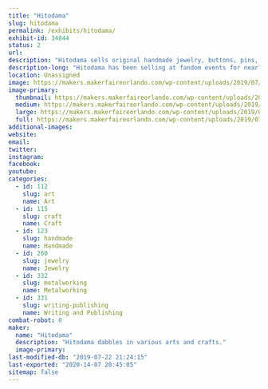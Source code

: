 ```yaml
---
title: "Hitodama"
slug: hitodama
permalink: /exhibits/hitodama/
exhibit-id: 34844
status: 2
url: 
description: "Hitodama sells original handmade jewelry, buttons, pins, and art."
description-long: "Hitodama has been selling at fandom events for nearly a decade. Their pins and accessories are original designs, including a line of enamel pins. Their art includes original works in several media, prints, and fanart. They will have a short story or two. They will hopefully be carrying a line of metal wands. The enclosed photo is from Lumi-con 2018."
location: Unassigned
image: https://makers.makerfaireorlando.com/wp-content/uploads/2019/07/makerfaireexample-1024x768.jpg
image-primary:
  thumbnail: https://makers.makerfaireorlando.com/wp-content/uploads/2019/07/makerfaireexample-150x150.jpg
  medium: https://makers.makerfaireorlando.com/wp-content/uploads/2019/07/makerfaireexample-300x225.jpg
  large: https://makers.makerfaireorlando.com/wp-content/uploads/2019/07/makerfaireexample-1024x768.jpg
  full: https://makers.makerfaireorlando.com/wp-content/uploads/2019/07/makerfaireexample.jpg
additional-images:
website: 
email: 
twitter: 
instagram: 
facebook: 
youtube: 
categories:
  - id: 112
    slug: art
    name: Art
  - id: 115
    slug: craft
    name: Craft
  - id: 123
    slug: handmade
    name: Handmade
  - id: 260
    slug: jewelry
    name: Jewelry
  - id: 332
    slug: metalworking
    name: Metalworking
  - id: 331
    slug: writing-publishing
    name: Writing and Publishing
combat-robot: 0
maker:
  name: "Hitodama"
  description: "Hitodama dabbles in various arts and crafts."
  image-primary: 
last-modified-db: "2019-07-22 21:24:15"
last-exported: "2020-14-07 20:45:05"
sitemap: false
---
```

